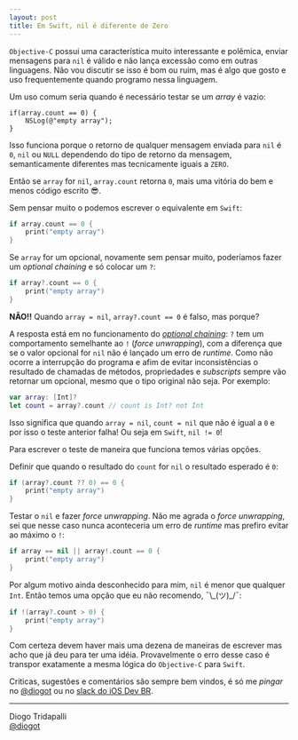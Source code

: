 ```yaml
---
layout: post
title: Em Swift, nil é diferente de Zero
---
```


`Objective-C` possui uma característica muito interessante e polêmica, enviar mensagens para `nil` é válido e não lança excessão como em outras linguagens. Não vou discutir se isso é bom ou ruim, mas é algo que gosto e uso frequentemente quando programo nessa linguagem.

Um uso comum seria quando é necessário testar se um *array* é vazio:

~~~ objc
if(array.count == 0) {
    NSLog(@"empty array");
}
~~~

Isso funciona porque o retorno de qualquer mensagem enviada para `nil` é `0`, `nil` ou `NULL` dependendo do tipo de retorno da mensagem, semanticamente diferentes mas tecnicamente iguais a `ZERO`. 

Então se `array` for `nil`, `array.count` retorna `0`, mais uma vitória do bem e menos código escrito 😎.

Sem pensar muito o podemos escrever o equivalente em `Swift`:

~~~ swift
if array.count == 0 {
    print("empty array")
}
~~~

Se `array` for um opcional, novamente sem pensar muito, poderíamos fazer um *optional chaining* e só colocar um `?`:

~~~ swift
if array?.count == 0 {
    print("empty array")
}
~~~

__NÃO!!__ Quando `array = nil`, `array?.count == 0` é falso, mas porque?

A resposta está em no funcionamento do [*optional chaining*](https://developer.apple.com/library/ios/documentation/Swift/Conceptual/Swift_Programming_Language/OptionalChaining.html): `?` tem um comportamento semelhante ao `!` (*force unwrapping*), com a diferença que se o valor opcional for `nil` não é lançado um erro de *runtime*. Como não ocorre a interrupção do programa e afim de evitar inconsistências o resultado de chamadas de métodos, propriedades e *subscripts* sempre vão retornar um opcional, mesmo que o tipo original não seja. Por exemplo:

~~~ swift
var array: [Int]?
let count = array?.count // count is Int? not Int
~~~

Isso significa que quando `array = nil`, `count = nil` que não é igual a `0` e por isso o teste anterior falha! Ou seja em `Swift`, `nil != 0`!

Para escrever o teste de maneira que funciona temos várias opções.

Definir que quando o resultado do `count` for `nil` o resultado esperado é `0`:

~~~ swift
if (array?.count ?? 0) == 0 {
    print("empty array")
}
~~~

Testar o `nil` e fazer *force unwrapping*. Não me agrada o *force unwrapping*, sei que nesse caso nunca aconteceria um erro de *runtime* mas prefiro evitar ao máximo o `!`:

~~~ swift
if array == nil || array!.count == 0 {
    print("empty array")
}
~~~

Por algum motivo ainda desconhecido para mim, `nil` é menor que qualquer `Int`. Então temos uma opção que eu não recomendo, ¯\\\_(ツ)\_/¯:

~~~ swift
if !(array?.count > 0) {
    print("empty array")
}
~~~

Com certeza devem haver mais uma dezena de maneiras de escrever mas acho que já deu para ter uma idéia. Provavelmente o erro desse caso é transpor exatamente a mesma lógica do `Objective-C` para `Swift`.

Criticas, sugestões e comentários são sempre bem vindos, é só me *pingar* no [@diogot](https://twitter.com/diogot) ou no [slack do iOS Dev BR](http://iosdevbr.herokuapp.com).

---
Diogo Tridapalli <br />
[@diogot](https://twitter.com/diogot)
